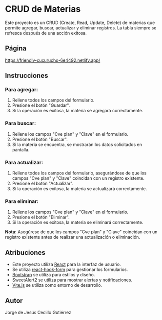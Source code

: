 # CRUD de Materias

Este proyecto es un CRUD (Create, Read, Update, Delete) de materias que permite agregar, buscar, actualizar y eliminar registros. La tabla siempre se refresca después de una acción exitosa.

## Página

https://friendly-cucurucho-6e4492.netlify.app/

## Instrucciones

### Para agregar:

1. Rellene todos los campos del formulario.
2. Presione el botón "Guardar".
3. Si la operación es exitosa, la materia se agregará correctamente.

### Para buscar:

1. Rellene los campos "Cve plan" y "Clave" en el formulario.
2. Presione el botón "Buscar".
3. Si la materia se encuentra, se mostrarán los datos solicitados en pantalla.

### Para actualizar:

1. Rellene todos los campos del formulario, asegurándose de que los campos "Cve plan" y "Clave" coincidan con un registro existente.
2. Presione el botón "Actualizar".
3. Si la operación es exitosa, la materia se actualizará correctamente.

### Para eliminar:

1. Rellene los campos "Cve plan" y "Clave" en el formulario.
2. Presione el botón "Eliminar".
3. Si la operación es exitosa, la materia se eliminará correctamente.

**Nota:** Asegúrese de que los campos "Cve plan" y "Clave" coincidan con un registro existente antes de realizar una actualización o eliminación.

## Atribuciones

- Este proyecto utiliza [React](https://reactjs.org/) para la interfaz de usuario.
- Se utiliza [react-hook-form](https://react-hook-form.com/) para gestionar los formularios.
- [Bootstrap](https://getbootstrap.com/) se utiliza para estilos y diseño.
- [SweetAlert2](https://sweetalert2.github.io/) se utiliza para mostrar alertas y notificaciones.
- [Vite.js](https://vitejs.dev/) se utiliza como entorno de desarrollo.

## Autor

Jorge de Jesús Cedillo Gutiérrez

